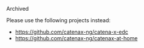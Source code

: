 Archived

Please use the following projects instead:
- https://github.com/catenax-ng/catena-x-edc
- https://github.com/catenax-ng/catenax-at-home
